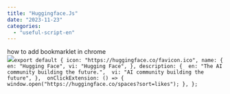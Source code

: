 ```yaml
---
title: "Huggingface.Js"
date: "2023-11-23"
categories: 
  - "useful-script-en"
---
```


how to add bookmarklet in chrome  
![](https://camo.githubusercontent.com/5f21e427a7d3ee887313a4f9b1ab033e6462db47ca299bf3f7e2d81a0ce854bd/68747470733a2f2f696d672e7765626e6f74732e636f6d2f323031392f30342f447261672d616e642d44726f702d4c696e6b732d696e2d4368726f6d652e706e67)`export default { icon: "https://huggingface.co/favicon.ico", name: { en: "Hugging Face", vi: "Hugging Face", }, description: {  en: "The AI community building the future.",  vi: "AI community building the future", },  onClickExtension: () => { window.open("https://huggingface.co/spaces?sort=likes"); }, };`
